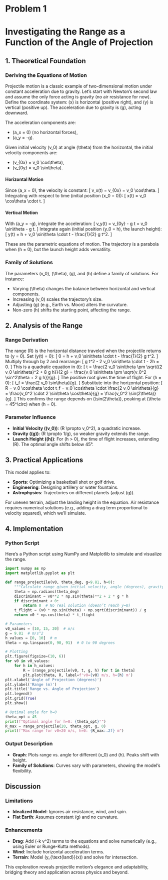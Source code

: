 # Problem 1

# Investigating the Range as a Function of the Angle of Projection

## 1. Theoretical Foundation

### Deriving the Equations of Motion

Projectile motion is a classic example of two-dimensional motion under constant acceleration due to gravity. Let’s start with Newton’s second law and assume the only force acting is gravity (no air resistance for now). Define the coordinate system: \(x\) is horizontal (positive right), and \(y\) is vertical (positive up). The acceleration due to gravity is \(g\), acting downward.

The acceleration components are:
- \(a_x = 0\) (no horizontal forces),
- \(a_y = -g\).

Given initial velocity \(v_0\) at angle \(\theta\) from the horizontal, the initial velocity components are:
- \(v_{0x} = v_0 \cos\theta\),
- \(v_{0y} = v_0 \sin\theta\).

#### Horizontal Motion
Since \(a_x = 0\), the velocity is constant:
\[ v_x(t) = v_{0x} = v_0 \cos\theta. \]
Integrating with respect to time (initial position \(x_0 = 0\)):
\[ x(t) = v_0 \cos\theta \cdot t. \]

#### Vertical Motion
With \(a_y = -g\), integrate the acceleration:
\[ v_y(t) = v_{0y} - g t = v_0 \sin\theta - g t. \]
Integrate again (initial position \(y_0 = h\), the launch height):
\[ y(t) = h + v_0 \sin\theta \cdot t - \frac{1}{2} g t^2. \]

These are the parametric equations of motion. The trajectory is a parabola when \(h = 0\), but the launch height adds versatility.

### Family of Solutions
The parameters \(v_0\), \(\theta\), \(g\), and \(h\) define a family of solutions. For instance:
- Varying \(\theta\) changes the balance between horizontal and vertical components.
- Increasing \(v_0\) scales the trajectory’s size.
- Adjusting \(g\) (e.g., Earth vs. Moon) alters the curvature.
- Non-zero \(h\) shifts the starting point, affecting the range.

## 2. Analysis of the Range

### Range Derivation
The range \(R\) is the horizontal distance traveled when the projectile returns to \(y = 0\). Set \(y(t) = 0\):
\[ 0 = h + v_0 \sin\theta \cdot t - \frac{1}{2} g t^2. \]
Multiply through by 2 and rearrange:
\[ g t^2 - 2 v_0 \sin\theta \cdot t - 2h = 0. \]
This is a quadratic equation in \(t\):
\[ t = \frac{2 v_0 \sin\theta \pm \sqrt{(2 v_0 \sin\theta)^2 + 8 g h}}{2 g} = \frac{v_0 \sin\theta \pm \sqrt{v_0^2 \sin^2\theta + 2 g h}}{g}. \]
The positive root gives the time of flight. For \(h = 0\):
\[ t_f = \frac{2 v_0 \sin\theta}{g}. \]
Substitute into the horizontal position:
\[ R = v_0 \cos\theta \cdot t_f = v_0 \cos\theta \cdot \frac{2 v_0 \sin\theta}{g} = \frac{v_0^2 \cdot 2 \sin\theta \cos\theta}{g} = \frac{v_0^2 \sin(2\theta)}{g}. \]
This confirms the range depends on \(\sin(2\theta)\), peaking at \(\theta = 45^\circ\) when \(h = 0\).

### Parameter Influence
- **Initial Velocity (\(v_0\))**: \(R \propto v_0^2\), a quadratic increase.
- **Gravity (\(g\))**: \(R \propto 1/g\), so weaker gravity extends the range.
- **Launch Height (\(h\))**: For \(h > 0\), the time of flight increases, extending \(R\). The optimal angle shifts below 45°.

## 3. Practical Applications

This model applies to:
- **Sports**: Optimizing a basketball shot or golf drive.
- **Engineering**: Designing artillery or water fountains.
- **Astrophysics**: Trajectories on different planets (adjust \(g\)).

For uneven terrain, adjust the landing height in the equation. Air resistance requires numerical solutions (e.g., adding a drag term proportional to velocity squared), which we’ll simulate.

## 4. Implementation

### Python Script
Here’s a Python script using NumPy and Matplotlib to simulate and visualize the range.

```python
import numpy as np
import matplotlib.pyplot as plt

def range_projectile(v0, theta_deg, g=9.81, h=0):
    """Calculate range given initial velocity, angle (degrees), gravity, and height."""
    theta = np.radians(theta_deg)
    discriminant = v0**2 * np.sin(theta)**2 + 2 * g * h
    if discriminant < 0:
        return 0  # No real solution (doesn’t reach y=0)
    t_flight = (v0 * np.sin(theta) + np.sqrt(discriminant)) / g
    return v0 * np.cos(theta) * t_flight

# Parameters
v0_values = [10, 15, 20]  # m/s
g = 9.81  # m/s^2
h_values = [0, 10]  # m
theta = np.linspace(0, 90, 91)  # 0 to 90 degrees

# Plotting
plt.figure(figsize=(10, 6))
for v0 in v0_values:
    for h in h_values:
        R = [range_projectile(v0, t, g, h) for t in theta]
        plt.plot(theta, R, label=f'v0={v0} m/s, h={h} m')
plt.xlabel('Angle of Projection (degrees)')
plt.ylabel('Range (m)')
plt.title('Range vs. Angle of Projection')
plt.legend()
plt.grid(True)
plt.show()

# Optimal angle for h=0
theta_opt = 45
print(f"Optimal angle for h=0: {theta_opt}°")
R_max = range_projectile(20, theta_opt, g, 0)
print(f"Max range for v0=20 m/s, h=0: {R_max:.2f} m")
```

### Output Description
- **Graph**: Plots range vs. angle for different \(v_0\) and \(h\). Peaks shift with height.
- **Family of Solutions**: Curves vary with parameters, showing the model’s flexibility.

## Discussion

### Limitations
- **Idealized Model**: Ignores air resistance, wind, and spin.
- **Flat Earth**: Assumes constant \(g\) and no curvature.

### Enhancements
- **Drag**: Add \(-k v^2\) terms to the equations and solve numerically (e.g., using Euler or Runge-Kutta methods).
- **Wind**: Include horizontal acceleration terms.
- **Terrain**: Model \(y_{\text{land}}(x)\) and solve for intersection.

This exploration reveals projectile motion’s elegance and adaptability, bridging theory and application across physics and beyond.
